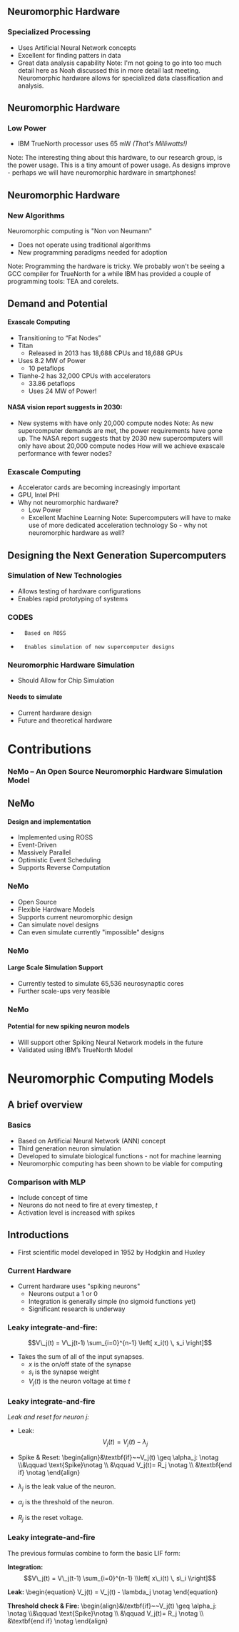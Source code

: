 ## Neuromorphic Hardware
### Specialized Processing

- Uses Artificial Neural Network concepts
- Excellent for finding patters in data
- Great data analysis capability
Note:
I'm not going to go into too much detail here as Noah discussed this in more detail last meeting.
Neuromorphic hardware allows for specialized data classification and analysis.


## Neuromorphic Hardware
### Low Power

- IBM TrueNorth processor uses 65 mW
	*(That's Milliwatts!)*

Note:
The interesting thing about this hardware, to our research group, is the
power usage. This is a tiny amount of power usage.
As designs improve - perhaps we will have neuromorphic hardware in smartphones!


## Neuromorphic Hardware
### New Algorithms
Neuromorphic computing is "Non von Neumann"
- Does not operate using traditional algorithms
- New programming paradigms needed for adoption

Note:
Programming the hardware is tricky.
We probably won't be seeing a GCC compiler for TrueNorth for a while
IBM has provided a couple of programming tools:
TEA and corelets.


## Demand and Potential
#### Exascale Computing
-	Transitioning to “Fat Nodes”
-	Titan
	- Released in 2013 has 18,688 CPUs and 18,688 GPUs        
  - Uses 8.2 MW of Power
	- 10 petaflops
- Tianhe-2 has 32,000 CPUs with accelerators
	- 33.86 petaflops
	- Uses 24 MW of Power!
#### NASA vision report suggests in 2030:
-   New systems with have only 20,000 compute nodes
Note:
As new supercomputer demands are met, the power requirements have gone up.
The NASA report suggests that by 2030 new supercomputers will only have about 20,000 compute nodes
How will we achieve exascale performance with fewer nodes?


### Exascale Computing
-   Accelerator cards are becoming increasingly important
-   GPU, Intel PHI
-   Why not neuromorphic hardware?  <!-- .element: class="fragment roll-in visible current-fragment" data-fragment-index="1" -->
       - Low Power  <!-- .element: class="fragment roll-in visible current-fragment" data-fragment-index="1" -->
       - Excellent Machine Learning  <!-- .element: class="fragment roll-in visible current-fragment" data-fragment-index="1" -->
Note:
Supercomputers will have to make use of more dedicated acceleration technology
So - why not neuromorphic hardware as well?


## Designing the Next Generation Supercomputers


### Simulation of New Technologies
-   Allows testing of hardware configurations
-   Enables rapid prototyping of systems

### CODES
-		Based on ROSS
-		Enables simulation of new supercomputer designs


### Neuromorphic Hardware Simulation
-   Should Allow for Chip Simulation
#### Needs to simulate
-   Current hardware design
-   Future and theoretical hardware




# Contributions
### NeMo – An Open Source Neuromorphic Hardware Simulation Model


## NeMo
#### Design and implementation
-   Implemented using ROSS
-   Event-Driven
-   Massively Parallel
-   Optimistic Event Scheduling
-   Supports Reverse Computation


### NeMo
-	Open Source
-	Flexible Hardware Models
-   Supports current neuromorphic design
-   Can simulate novel designs
-   Can even simulate currently "impossible" designs


### NeMo
#### Large Scale Simulation Support
-   Currently tested to simulate 65,536 neurosynaptic cores
-   Further scale-ups very feasible


### NeMo
#### Potential for new spiking neuron models
-   Will support other Spiking Neural Network models in the future
-   Validated using IBM’s TrueNorth Model



# Neuromorphic Computing Models
## A brief overview


### Basics
-	Based on Artificial Neural Network (ANN) concept
-	Third generation neuron simulation
- Developed to simulate biological functions - not for machine learning
- Neuromorphic computing has been shown to be viable for computing


### Comparison with MLP
- Include concept of time
- Neurons do not need to fire at every timestep, $t$
- Activation level is increased with spikes


## Introductions
-	First scientific model developed in 1952 by Hodgkin and Huxley


### Current Hardware
- Current hardware uses "spiking neurons"
	- Neurons output a 1 or 0
	- Integration is generally simple (no sigmoid functions yet)
	- Significant research is underway


### Leaky integrate-and-fire:
$$V\_j(t) =  V\_j(t-1) \sum_{i=0}^{n-1} \left[ x_i(t) \, s_i \right]$$

- Takes the sum of all of the input synapses.
	- $x$ is the on/off state of the synapse
	- $s_i$ is the synapse weight
	- $V_j(t)$ is the neuron voltage at time $t$


### Leaky integrate-and-fire
*Leak and reset for neuron $j$:*

- Leak: <!-- .element: class="fragment roll-in visible current-fragment" data-fragment-index="1" -->
$$V_j(t) = V_j(t) - \lambda_j $$
- Spike & Reset: <!-- .element: class="fragment roll-in visible current-fragment" data-fragment-index="3" -->
\begin{align}&\textbf{if}~~V\_j(t) \geq \alpha\_j: \notag \\\\&\qquad \text{Spike}\notag \\\\ &\qquad V\_j(t)= R\_j \notag \\\\ &\textbf{end if} \notag \end{align}

- $\lambda_j$ is the leak value of the neuron.  <!-- .element: class="fragment roll-in visible current-fragment" data-fragment-index="1" -->
- $\alpha_j$ is the threshold of the neuron. <!-- .element: class="fragment roll-in visible current-fragment" data-fragment-index="3" -->
- $R_j$ is the reset voltage. <!-- .element: class="fragment roll-in visible current-fragment" data-fragment-index="3" -->


### Leaky integrate-and-fire
The previous formulas combine to form the basic LIF form:

**Integration:**
$$V\_j(t) =  V\_j(t-1) \sum_{i=0}^{n-1} \\left[ x\_i(t) \, s\_i \\right]$$

**Leak:**
\begin{equation}
        V_j(t) = V_j(t) - \lambda_j   \notag
\end{equation}

**Threshold check & Fire:**
\begin{align}&\textbf{if}~~V\_j(t) \geq \alpha\_j: \notag \\\\&\qquad \text{Spike}\notag \\\\ &\qquad V\_j(t)= R\_j \notag \\\\ &\textbf{end if} \notag \end{align}
